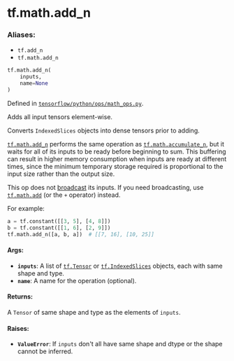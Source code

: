 <div itemscope itemtype="http://developers.google.com/ReferenceObject">
<meta itemprop="name" content="tf.math.add_n" />
<meta itemprop="path" content="Stable" />
</div>

# tf.math.add_n

### Aliases:

* `tf.add_n`
* `tf.math.add_n`

``` python
tf.math.add_n(
    inputs,
    name=None
)
```



Defined in [`tensorflow/python/ops/math_ops.py`](/code/stable/tensorflow/python/ops/math_ops.py).

Adds all input tensors element-wise.

Converts `IndexedSlices` objects into dense tensors prior to adding.

<a href="../../tf/math/add_n.md"><code>tf.math.add_n</code></a> performs the same operation as <a href="../../tf/math/accumulate_n.md"><code>tf.math.accumulate_n</code></a>, but it
waits for all of its inputs to be ready before beginning to sum.
This buffering can result in higher memory consumption when inputs are ready
at different times, since the minimum temporary storage required is
proportional to the input size rather than the output size.

This op does not [broadcast](
https://docs.scipy.org/doc/numpy-1.13.0/user/basics.broadcasting.html)
its inputs. If you need broadcasting, use <a href="../../tf/math/add.md"><code>tf.math.add</code></a> (or the `+` operator)
instead.

For example:

```python
a = tf.constant([[3, 5], [4, 8]])
b = tf.constant([[1, 6], [2, 9]])
tf.math.add_n([a, b, a])  # [[7, 16], [10, 25]]
```

#### Args:

* <b>`inputs`</b>: A list of <a href="../../tf/Tensor.md"><code>tf.Tensor</code></a> or <a href="../../tf/IndexedSlices.md"><code>tf.IndexedSlices</code></a> objects, each with same
    shape and type.
* <b>`name`</b>: A name for the operation (optional).


#### Returns:

A `Tensor` of same shape and type as the elements of `inputs`.


#### Raises:

* <b>`ValueError`</b>: If `inputs` don't all have same shape and dtype or the shape
  cannot be inferred.